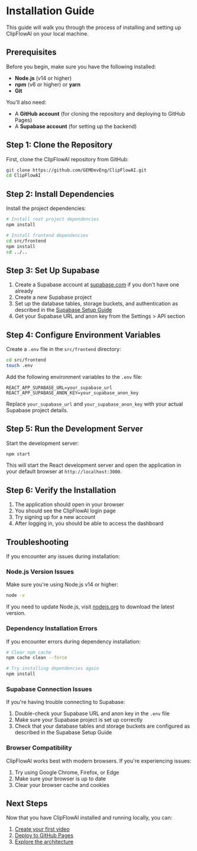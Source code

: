 # Installation Guide

This guide will walk you through the process of installing and setting up ClipFlowAI on your local machine.

## Prerequisites

Before you begin, make sure you have the following installed:

- **Node.js** (v14 or higher)
- **npm** (v6 or higher) or **yarn**
- **Git**

You'll also need:

- A **GitHub account** (for cloning the repository and deploying to GitHub Pages)
- A **Supabase account** (for setting up the backend)

## Step 1: Clone the Repository

First, clone the ClipFlowAI repository from GitHub:

```bash
git clone https://github.com/GEMDevEng/ClipFlowAI.git
cd ClipFlowAI
```

## Step 2: Install Dependencies

Install the project dependencies:

```bash
# Install root project dependencies
npm install

# Install frontend dependencies
cd src/frontend
npm install
cd ../..
```

## Step 3: Set Up Supabase

1. Create a Supabase account at [supabase.com](https://supabase.com/) if you don't have one already
2. Create a new Supabase project
3. Set up the database tables, storage buckets, and authentication as described in the [Supabase Setup Guide](../deployment/supabase-setup.md)
4. Get your Supabase URL and anon key from the Settings > API section

## Step 4: Configure Environment Variables

Create a `.env` file in the `src/frontend` directory:

```bash
cd src/frontend
touch .env
```

Add the following environment variables to the `.env` file:

```
REACT_APP_SUPABASE_URL=your_supabase_url
REACT_APP_SUPABASE_ANON_KEY=your_supabase_anon_key
```

Replace `your_supabase_url` and `your_supabase_anon_key` with your actual Supabase project details.

## Step 5: Run the Development Server

Start the development server:

```bash
npm start
```

This will start the React development server and open the application in your default browser at `http://localhost:3000`.

## Step 6: Verify the Installation

1. The application should open in your browser
2. You should see the ClipFlowAI login page
3. Try signing up for a new account
4. After logging in, you should be able to access the dashboard

## Troubleshooting

If you encounter any issues during installation:

### Node.js Version Issues

Make sure you're using Node.js v14 or higher:

```bash
node -v
```

If you need to update Node.js, visit [nodejs.org](https://nodejs.org/) to download the latest version.

### Dependency Installation Errors

If you encounter errors during dependency installation:

```bash
# Clear npm cache
npm cache clean --force

# Try installing dependencies again
npm install
```

### Supabase Connection Issues

If you're having trouble connecting to Supabase:

1. Double-check your Supabase URL and anon key in the `.env` file
2. Make sure your Supabase project is set up correctly
3. Check that your database tables and storage buckets are configured as described in the Supabase Setup Guide

### Browser Compatibility

ClipFlowAI works best with modern browsers. If you're experiencing issues:

1. Try using Google Chrome, Firefox, or Edge
2. Make sure your browser is up to date
3. Clear your browser cache and cookies

## Next Steps

Now that you have ClipFlowAI installed and running locally, you can:

1. [Create your first video](../user-guide/creating-videos.md)
2. [Deploy to GitHub Pages](../deployment/github-pages.md)
3. [Explore the architecture](../technical-documentation/architecture.md)
